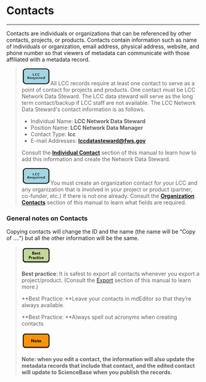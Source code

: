 # Contacts

---

Contacts are individuals or organizations that can be referenced by other contacts, projects, or products. Contacts contain information such as name of individuals or organization, email address, physical address, website, and phone number so that viewers of metadata can communicate with those affiliated with a metadata record.

> ![](/assets/lcc_required_small.png)All LCC records require at least one contact to serve as a point of contact for projects and products. One contact must be  LCC Network Data Steward. The LCC data steward will serve as the long term contact/backup if LCC staff are not available. The LCC Network Data Steward's contact information is as follows.
>
> * Individual Name: **LCC Network Data Steward**
> * Position Name: **LCC Network Data Manager**
> * Contact Type: **lcc**
> * E-mail Addresses: **lccdatasteward@fws.gov**
>
> Consult the [**Individual Contact**](/contact/individual-contact.md) section of this manual to learn how to add this information and create the Network Data Steward.
>
> ![](/assets/lcc_required_small.png)You must create an organization contact for your LCC and any organization that is involved in your project or product \(partner, co-funder, etc.\) if there is not one already. Consult the [**Organization Contacts**](/contact/organization-contacts.md) section of this manual to learn what fields are required.

### General notes on Contacts

Copying contacts will change the ID and the name \(the name will be “Copy of ….”\) but all the other information will be the same.

> ![](/assets/best_practice_small.png)
>
> **Best practice**: It is safest to export all contacts whenever you export a project/product. \(Consult the [Export](/export.md) section of this manual to learn more.\)
>
> **Best Practice: **Leave your contacts in mdEditor so that they’re always available.
>
> **Best Practice: **Always spell out acronyms when creating contacts
>
> ![](/assets/note_small.png)
>
> **Note: **when you edit a contact, the information will also update the metadata records that include that contact, and the edited contact will update to ScienceBase when you publish the records**.**

### 



